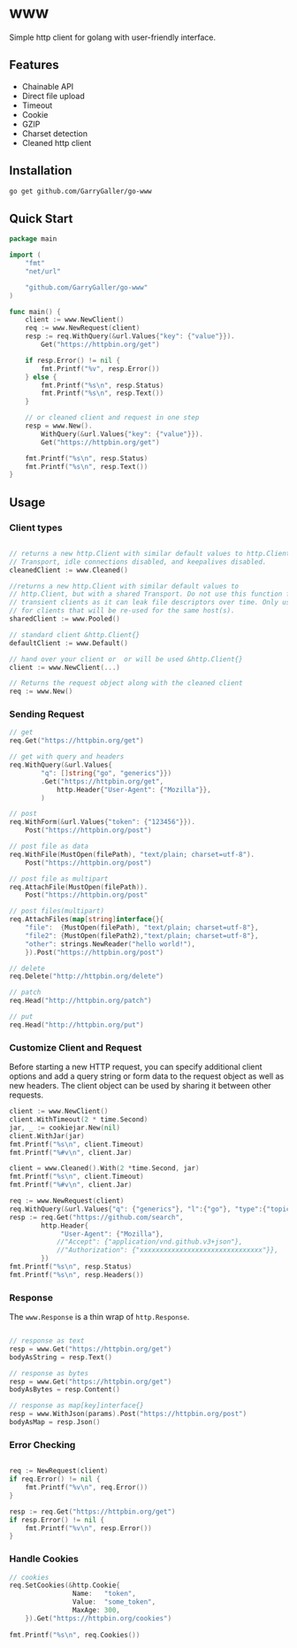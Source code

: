 # www

Simple http client for golang with user-friendly interface.

## Features

- Chainable API
- Direct file upload
- Timeout
- Cookie
- GZIP
- Charset detection
- Cleaned http client

## Installation

```bash
go get github.com/GarryGaller/go-www
```

## Quick Start

```go
package main

import (
    "fmt"
    "net/url"

    "github.com/GarryGaller/go-www"
)

func main() {
    client := www.NewClient()
    req := www.NewRequest(client)
    resp := req.WithQuery(&url.Values{"key": {"value"}}).
        Get("https://httpbin.org/get")

    if resp.Error() != nil {
        fmt.Printf("%v", resp.Error())
    } else {
        fmt.Printf("%s\n", resp.Status)
        fmt.Printf("%s\n", resp.Text())
    }

    // or cleaned client and request in one step
    resp = www.New().
        WithQuery(&url.Values{"key": {"value"}}).
        Get("https://httpbin.org/get")

    fmt.Printf("%s\n", resp.Status)
    fmt.Printf("%s\n", resp.Text())
}
```

## Usage


### Client types

```go

// returns a new http.Client with similar default values to http.Client, but with a non-shared 
// Transport, idle connections disabled, and keepalives disabled.
cleanedClient := www.Cleaned()

//returns a new http.Client with similar default values to
// http.Client, but with a shared Transport. Do not use this function for
// transient clients as it can leak file descriptors over time. Only use this
// for clients that will be re-used for the same host(s).
sharedClient := www.Pooled()

// standard client &http.Client{}
defaultClient := www.Default()

// hand over your client or  or will be used &http.Client{}
client := www.NewClient(...)

// Returns the request object along with the cleaned client
req := www.New()
```


### Sending Request

```go
// get
req.Get("https://httpbin.org/get")

// get with query and headers
req.WithQuery(&url.Values{
        "q": []string{"go", "generics"}})
        .Get("https://httpbin.org/get", 
            http.Header{"User-Agent": {"Mozilla"}},
        )

// post
req.WithForm(&url.Values{"token": {"123456"}}).
    Post("https://httpbin.org/post")

// post file as data
req.WithFile(MustOpen(filePath), "text/plain; charset=utf-8").
    Post("https://httpbin.org/post")

// post file as multipart
req.AttachFile(MustOpen(filePath)).
    Post("https://httpbin.org/post"

// post files(multipart)
req.AttachFiles(map[string]interface{}{
    "file":  {MustOpen(filePath), "text/plain; charset=utf-8"},
    "file2": {MustOpen(filePath2),"text/plain; charset=utf-8"},
    "other": strings.NewReader("hello world!"),
    }).Post("https://httpbin.org/post")

// delete
req.Delete("http://httpbin.org/delete")

// patch
req.Head("http://httpbin.org/patch")

// put
req.Head("http://httpbin.org/put")

```

### Customize Client and Request

Before starting a new HTTP request, you can specify additional client options and add a query string or form data to the request object as well as new headers.
The client object can be used by sharing it between other requests.

```go
client := www.NewClient()
client.WithTimeout(2 * time.Second)
jar, _ := cookiejar.New(nil)
client.WithJar(jar)
fmt.Printf("%s\n", client.Timeout)
fmt.Printf("%#v\n", client.Jar)

client = www.Cleaned().With(2 *time.Second, jar)
fmt.Printf("%s\n", client.Timeout)
fmt.Printf("%#v\n", client.Jar)

req := www.NewRequest(client)
req.WithQuery(&url.Values{"q": {"generics"}, "l":{"go"}, "type":{"topics"}})
resp := req.Get("https://github.com/search",
        http.Header{
             "User-Agent": {"Mozilla"},
            //"Accept": {"application/vnd.github.v3+json"},
            //"Authorization": {"xxxxxxxxxxxxxxxxxxxxxxxxxxxxxxx"}},
        })
fmt.Printf("%s\n", resp.Status)
fmt.Printf("%s\n", resp.Headers())
```

### Response

The `www.Response` is a thin wrap of `http.Response`.

```go

// response as text
resp = www.Get("https://httpbin.org/get")
bodyAsString = resp.Text()

// response as bytes
resp = www.Get("https://httpbin.org/get")
bodyAsBytes = resp.Content()

// response as map[key]interface{}
resp = www.WithJson(params).Post("https://httpbin.org/post")
bodyAsMap = resp.Json()

```

### Error Checking

```go

req := NewRequest(client)
if req.Error() != nil {
    fmt.Printf("%v\n", req.Error())
}

resp := req.Get("https://httpbin.org/get")
if resp.Error() != nil {
    fmt.Printf("%v\n", resp.Error())
}
```

### Handle Cookies

```go
// cookies
req.SetCookies(&http.Cookie{
                Name:   "token",
                Value:  "some_token",
                MaxAge: 300,
    }).Get("https://httpbin.org/cookies")
    
fmt.Printf("%s\n", req.Cookies())    
    
```    
    
